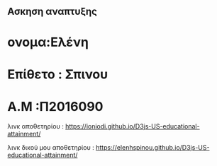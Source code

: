 ## Ασκηση αναπτυξης

# ονομα:Ελένη 
# Επίθετο : Σπινου
# Α.Μ :Π2016090

λινκ αποθετηρίου : https://ioniodi.github.io/D3js-US-educational-attainment/

λινκ δικού μου αποθετηρίου : https://elenhspinou.github.io/D3js-US-educational-attainment/
